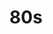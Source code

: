---
title: 80s
crosslinks:
- livven
- outrun
- 80sCommercials
- imagesofthe1980s
- retrogaming
- nostalgia
- geek
- Serendipity
- DIY
- Vaporwave
- autotldr
---